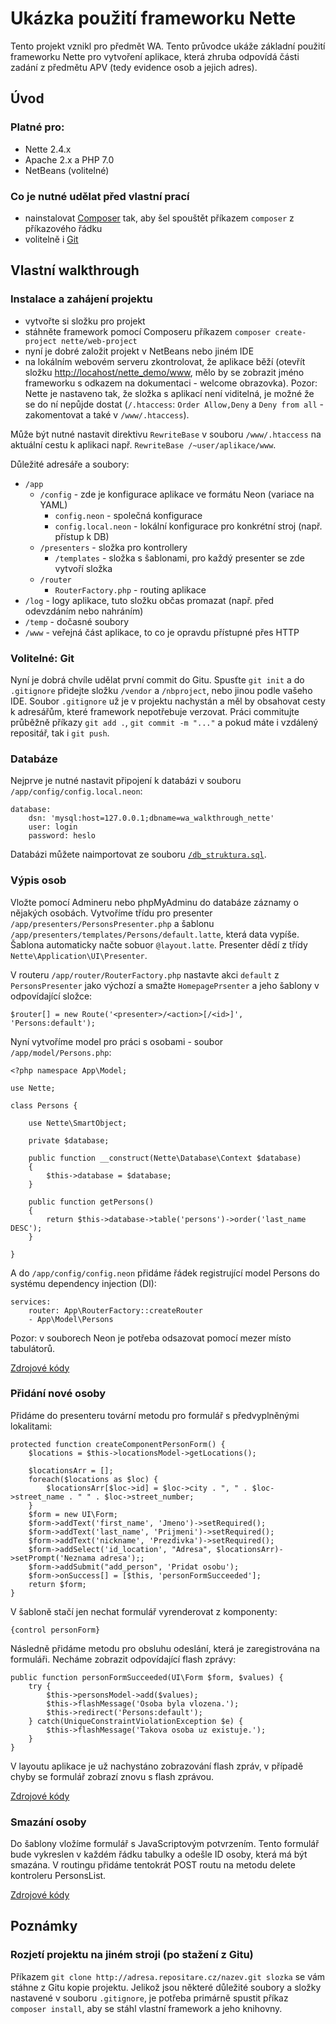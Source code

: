 # Ukázka použití frameworku Nette

Tento projekt vznikl pro předmět WA. Tento průvodce ukáže základní použití frameworku Nette pro vytvoření aplikace,
která zhruba odpovídá části zadání z předmětu APV (tedy evidence osob a jejich adres).

## Úvod

### Platné pro:
- Nette 2.4.x
- Apache 2.x a PHP 7.0
- NetBeans (volitelné)

### Co je nutné udělat před vlastní prací
- nainstalovat [Composer](https://getcomposer.org/) tak, aby šel spouštět příkazem `composer` z příkazového řádku
- volitelně i [Git](https://git-scm.com/)

## Vlastní walkthrough

### Instalace a zahájení projektu
- vytvořte si složku pro projekt
- stáhněte framework pomocí Composeru příkazem `composer create-project nette/web-project`
- nyní je dobré založit projekt v NetBeans nebo jiném IDE
- na lokálním webovém serveru zkontrolovat, že aplikace běží (otevřít složku [http://locahost/nette_demo/www](http://locahost/nette_demo/www),
  mělo by se zobrazit jméno frameworku s odkazem na dokumentaci - welcome obrazovka). Pozor: Nette je nastaveno tak, že
  složka s aplikací není viditelná, je možné že se do ní nepůjde dostat (`/.htaccess`: `Order Allow,Deny`
  a `Deny from all` - zakomentovat a také v `/www/.htaccess`).

Může být nutné nastavit direktivu `RewriteBase` v souboru `/www/.htaccess` na aktuální cestu k aplikaci
např. `RewriteBase /~user/aplikace/www`.

Důležité adresáře a soubory:
- `/app`
	- `/config` - zde je konfigurace aplikace ve formátu Neon (variace na YAML)
		- `config.neon` - společná konfigurace
		- `config.local.neon` - lokální konfigurace pro konkrétní stroj (např. přístup k DB)
	- `/presenters` - složka pro kontrollery
		- `/templates` - složka s šablonami, pro každý presenter se zde vytvoří složka
	- `/router`
		- `RouterFactory.php` - routing aplikace
- `/log` - logy aplikace, tuto složku občas promazat (např. před odevzdáním nebo nahráním)
- `/temp` - dočasné soubory
- `/www` - veřejná část aplikace, to co je opravdu přístupné přes HTTP

### Volitelné: Git
Nyní je dobrá chvíle udělat první commit do Gitu. Spusťte `git init` a do `.gitignore` přidejte složku `/vendor` a `/nbproject`,
nebo jinou podle vašeho IDE. Soubor `.gitignore` už je v projektu nachystán a měl by obsahovat cesty k adresářům,
které framework nepotřebuje verzovat. Práci commitujte průběžně příkazy `git add .`, `git commit -m "..."` a pokud máte i
vzdálený repositář, tak i `git push`.

### Databáze
Nejprve je nutné nastavit připojení k databázi v souboru `/app/config/config.local.neon`:

	database:
		dsn: 'mysql:host=127.0.0.1;dbname=wa_walkthrough_nette'
		user: login
		password: heslo

Databázi můžete naimportovat ze souboru [`/db_struktura.sql`](https://github.com/lysek/wa_nette_walkthrough/blob/master/db_struktura.sql).

### Výpis osob
Vložte pomocí Admineru nebo phpMyAdminu do databáze záznamy o nějakých osobách. Vytvoříme třídu pro presenter
`/app/presenters/PersonsPresenter.php` a šablonu `/app/presenters/templates/Persons/default.latte`, která data vypíše.
Šablona automaticky načte sobuor `@layout.latte`. Presenter dědí z třídy `Nette\Application\UI\Presenter`.

V routeru `/app/router/RouterFactory.php` nastavte akci `default` z `PersonsPresenter` jako výchozí a smažte
`HomepagePrsenter` a jeho šablony v odpovídající složce:

	$router[] = new Route('<presenter>/<action>[/<id>]', 'Persons:default');

Nyní vytvoříme model pro práci s osobami - soubor `/app/model/Persons.php`:

	<?php namespace App\Model;

	use Nette;

	class Persons {

		use Nette\SmartObject;

		private $database;

		public function __construct(Nette\Database\Context $database)
		{
			$this->database = $database;
		}

		public function getPersons()
		{
			return $this->database->table('persons')->order('last_name DESC');
		}

	}

A do `/app/config/config.neon` přidáme řádek registrující model Persons do systému dependency injection (DI):

	services:
		router: App\RouterFactory::createRouter
		- App\Model\Persons

Pozor: v souborech Neon je potřeba odsazovat pomocí mezer místo tabulátorů.

[Zdrojové kódy](https://github.com/lysek/wa_nette_walkthrough/commit/f8e74e0d4dbd891cde003e7f18d6a43b0642c57f)

### Přidání nové osoby
Přidáme do presenteru tovární metodu pro formulář s předvyplněnými lokalitami:

	protected function createComponentPersonForm() {
		$locations = $this->locationsModel->getLocations();

		$locationsArr = [];
		foreach($locations as $loc) {
			$locationsArr[$loc->id] = $loc->city . ", " . $loc->street_name . " " . $loc->street_number;
		}
		$form = new UI\Form;
		$form->addText('first_name', 'Jmeno')->setRequired();
		$form->addText('last_name', 'Prijmeni')->setRequired();
		$form->addText('nickname', 'Prezdivka')->setRequired();
		$form->addSelect('id_location', "Adresa", $locationsArr)->setPrompt('Neznama adresa');;
		$form->addSubmit("add_person", 'Pridat osobu');
		$form->onSuccess[] = [$this, 'personFormSucceeded'];
		return $form;
	}

V šabloně stačí jen nechat formulář vyrenderovat z komponenty:

	{control personForm}

Následně přidáme metodu pro obsluhu odeslání, která je zaregistrována na formuláři. Necháme zobrazit odpovídající
flash zprávy:

	public function personFormSucceeded(UI\Form $form, $values) {
		try {
			$this->personsModel->add($values);
			$this->flashMessage('Osoba byla vlozena.');
			$this->redirect('Persons:default');
		} catch(UniqueConstraintViolationException $e) {
			$this->flashMessage('Takova osoba uz existuje.');
		}
    }

V layoutu aplikace je už nachystáno zobrazování flash zpráv, v případě chyby se formulář zobrazí znovu s flash zprávou.

[Zdrojové kódy](https://github.com/lysek/wa_nette_walkthrough/commit/ae22fa166509d64e171d209766656524451522f3)

### Smazání osoby
Do šablony vložíme formulář s JavaScriptovým potvrzením. Tento formulář bude vykreslen v každém řádku tabulky a odešle
ID osoby, která má být smazána. V routingu přidáme tentokrát POST routu na metodu delete kontroleru PersonsList.

[Zdrojové kódy](https://github.com/lysek/wa_nette_walkthrough/commit/67d958eb34fe69f3ca301953a206fe85f5f75f3b)

## Poznámky

### Rozjetí projektu na jiném stroji (po stažení z Gitu)
Příkazem `git clone http://adresa.repositare.cz/nazev.git slozka` se vám stáhne z Gitu kopie projektu. Jelikož jsou
některé důležité soubory a složky nastavené v souboru `.gitignore`, je potřeba primárně spustit příkaz
`composer install`, aby se stáhl vlastní framework a jeho knihovny.